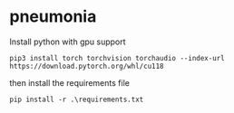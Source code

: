 # pneumonia


Install python with gpu support

```
pip3 install torch torchvision torchaudio --index-url https://download.pytorch.org/whl/cu118

```

then install the requirements file

```
pip install -r .\requirements.txt
```

